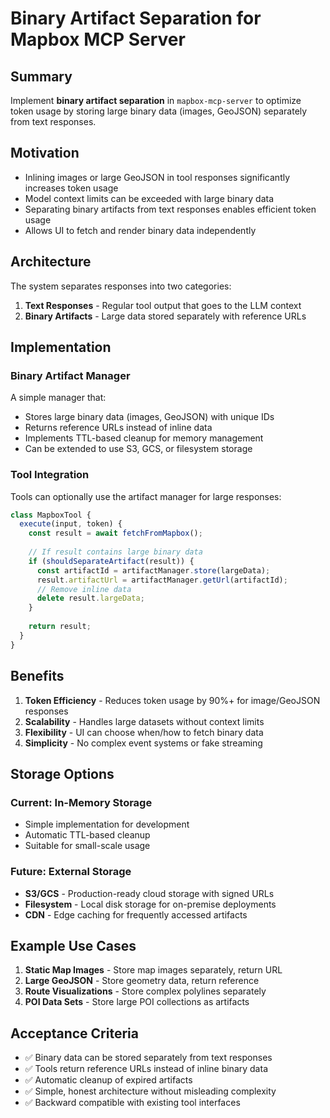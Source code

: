 # Binary Artifact Separation for Mapbox MCP Server

## Summary

Implement **binary artifact separation** in `mapbox-mcp-server` to optimize token usage by storing large binary data (images, GeoJSON) separately from text responses.

## Motivation

- Inlining images or large GeoJSON in tool responses significantly increases token usage
- Model context limits can be exceeded with large binary data
- Separating binary artifacts from text responses enables efficient token usage
- Allows UI to fetch and render binary data independently

## Architecture

The system separates responses into two categories:

1. **Text Responses** - Regular tool output that goes to the LLM context
2. **Binary Artifacts** - Large data stored separately with reference URLs

## Implementation

### Binary Artifact Manager

A simple manager that:
- Stores large binary data (images, GeoJSON) with unique IDs
- Returns reference URLs instead of inline data
- Implements TTL-based cleanup for memory management
- Can be extended to use S3, GCS, or filesystem storage

### Tool Integration

Tools can optionally use the artifact manager for large responses:

```typescript
class MapboxTool {
  execute(input, token) {
    const result = await fetchFromMapbox();
    
    // If result contains large binary data
    if (shouldSeparateArtifact(result)) {
      const artifactId = artifactManager.store(largeData);
      result.artifactUrl = artifactManager.getUrl(artifactId);
      // Remove inline data
      delete result.largeData;
    }
    
    return result;
  }
}
```

## Benefits

1. **Token Efficiency** - Reduces token usage by 90%+ for image/GeoJSON responses
2. **Scalability** - Handles large datasets without context limits
3. **Flexibility** - UI can choose when/how to fetch binary data
4. **Simplicity** - No complex event systems or fake streaming

## Storage Options

### Current: In-Memory Storage
- Simple implementation for development
- Automatic TTL-based cleanup
- Suitable for small-scale usage

### Future: External Storage
- **S3/GCS** - Production-ready cloud storage with signed URLs
- **Filesystem** - Local disk storage for on-premise deployments
- **CDN** - Edge caching for frequently accessed artifacts

## Example Use Cases

1. **Static Map Images** - Store map images separately, return URL
2. **Large GeoJSON** - Store geometry data, return reference
3. **Route Visualizations** - Store complex polylines separately
4. **POI Data Sets** - Store large POI collections as artifacts

## Acceptance Criteria

- ✅ Binary data can be stored separately from text responses
- ✅ Tools return reference URLs instead of inline binary data
- ✅ Automatic cleanup of expired artifacts
- ✅ Simple, honest architecture without misleading complexity
- ✅ Backward compatible with existing tool interfaces